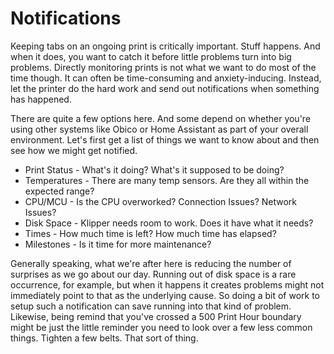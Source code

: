 # Notifications

Keeping tabs on an ongoing print is critically important. Stuff happens. And when it does, you want to catch it before little problems turn into big problems. Directly monitoring prints is not what we want to do most of the time though.
It can often be time-consuming and anxiety-inducing. Instead, let the printer do the hard work and send out notifications when something has happened. 

There are quite a few options here. And some depend on whether you're using other systems like Obico or Home Assistant as part of your overall environment. Let's first get a list of things we want to know about and then see how we might get notified.

- Print Status - What's it doing? What's it supposed to be doing?
- Temperatures - There are many temp sensors. Are they all within the expected range?
- CPU/MCU - Is the CPU overworked? Connection Issues? Network Issues?
- Disk Space - Klipper needs room to work. Does it have what it needs?
- Times - How much time is left? How much time has elapsed?
- Milestones - Is it time for more maintenance?

Generally speaking, what we're after here is reducing the number of surprises as we go about our day. Running out of disk space is a rare occurrence, for example, but when it happens it creates problems might not immediately point to that as the underlying cause. 
So doing a bit of work to setup such a notification can save running into that kind of problem. Likewise, being remind that you've crossed a 500 Print Hour boundary might be just the little reminder you need to look over a few less common things. Tighten a few belts. 
That sort of thing.
